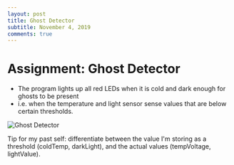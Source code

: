 ```yaml
---
layout: post
title: Ghost Detector
subtitle: November 4, 2019
comments: true
---
```


# Assignment: Ghost Detector

* The program lights up all red LEDs when it is cold and dark enough for ghosts to be present
* i.e. when the temperature and light sensor sense values that are below certain thresholds.


![Ghost Detector](https://ephsarah.github.io/img/ghostdetect.JPG)

Tip for my past self: differentiate between the value I'm storing as a threshold (coldTemp, darkLight), and the actual values (tempVoltage, lightValue).

